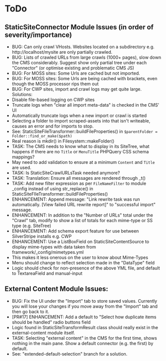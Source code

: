 # ToDo

## StaticSiteConnector Module Issues (in order of severity/importance)

* BUG: Can only crawl VHosts. Websites located on a subdirectory e.g. http://localhost/mysite are only partially crawled.
* BUG: Lists of crawled URLs from large crawls (1000+ pages), slow down the CMS considerably. Suggest show only partial tree under each "Connector" (or optimise existing and problematic CMS JS)
* BUG: For MOSS sites: Some Urls are cached but not imported.
* BUG: For MOSS sites: Some Urls are being cached with brackets, even though the MOSS processor rips them out
* BUG: For CWP sites, import and crawl logs may get quite large. Solutions:
 * Disable file-based logging on CWP sites
 * Truncate logs when "clear all import meta-data" is checked in the CMS' UI
 * Automatically truncate logs when a new import or crawl is started
* Selecting a folder to import scraped-assets into that isn't writeable, causes an error and for imports to stop.
 * See: StaticSiteFileTransformer::buildFileProperties() in `$parentFolder = Folder::find_or_make($path)`
 * Real reason is mkdir() in Filesystem::makeFolder()
* TASK: The CMS needs to know what to display in its SiteTree, what happens if there are no `Title` or `MenuTitle` PHPQuery CSS schema mappings?
 * May need to add validation to ensure at a minimum `Content` and `Title` are used.
* TASK: Is StaticSiteCrawlURLsTask needed anymore?
* TASK: Translation: Ensure all messages are rendered through _t()
* TASK: Add new filter expression as per `FileNameFilter` to module _config instead of using str_replace() in StaticSiteFIleTransformer::buildFileProperties()
* ENHANCEMENT: Append message: "Link rewrite task was run automatically. [View failed URL rewrite report]" to "successful import" message.
* ENHANCEMENT: In addition to the "Number of URLs" total under the "Crawl" tab, modify to show a list of totals for each mime-type or SS type (e.g. SiteTree)
* ENHANCEMENT: Add schema export feature for use between SilverStripe installs e.g. CWP
* ENHANCEMENT: Use a ListBoxField on StaticSiteContentSource to display mime-types with data taken from framework/_config/mimetypes.yml
 * This makes it less onerous on the user to know about Mime-Types
 * Menu should change to reflect selection made in the "DataType" field
 * Logic should check for non-presence of the above YML file, and default to TextareaField and manual-input

## External Content Module Issues:

* BUG: Fix the UI under the "Import" tab to store saved values. Currently you will lose your changes if you move away from the "Import" tab and then go back to it.
* [PR#17] ENHANCEMENT: Add a default to "Select how duplicate items should be handled" radio buttons field
* Logic found in StaticSiteTransformResult class should really exist in the external-content module itself.
* TASK: Selecting "external content" in the CMS for the first time, shows nothing in the main pane. Show a default connector (e.g. the first) by default.
 * See:	"extended-default-selection" branch for a solution.
